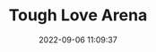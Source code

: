 ---
date: 2022-09-06 11:09:37
title: 'Tough Love Arena'	
tags: [free, 2D fighter, online PvP, hand-drawn, browser, PC, rollback netcode]
img: https://i.imgur.com/71OR3MV.jpg
price: $9.99 or Free on Browser
link: https://store.steampowered.com/app/1807330/Tough_Love_Arena/	
discord: https://discord.com/invite/gMBRaUPDT7	
twitter: https://twitter.com/ToughLoveArena
---